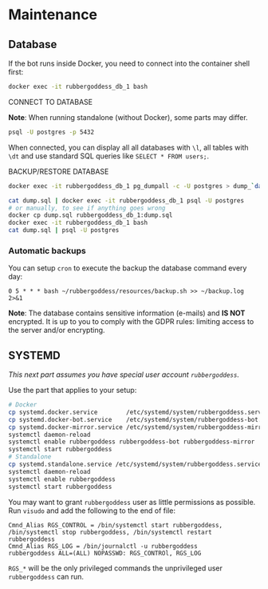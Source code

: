 # Maintenance
## Database

If the bot runs inside Docker, you need to connect into the container shell first:

```bash
docker exec -it rubbergoddess_db_1 bash
```

CONNECT TO DATABASE

**Note**: When running standalone (without Docker), some parts may differ.

```bash
psql -U postgres -p 5432
```

When connected, you can display all all databases with `\l`, all tables with `\dt` and use standard 
SQL queries like `SELECT * FROM users;`.

BACKUP/RESTORE DATABASE

```bash
docker exec -it rubbergoddess_db_1 pg_dumpall -c -U postgres > dump_`date +%Y-%m-%d"_"%H-%M-%S`.sql
```

```bash
cat dump.sql | docker exec -it rubbergoddess_db_1 psql -U postgres
# or manually, to see if anything goes wrong
docker cp dump.sql rubbergoddess_db_1:dump.sql
docker exec -it rubbergoddess_db_1 bash
cat dump.sql | psql -U postgres
```

### Automatic backups

You can setup `cron` to execute the backup the database command every day:

```
0 5 * * * bash ~/rubbergoddess/resources/backup.sh >> ~/backup.log 2>&1
```

**Note**: The database contains sensitive information (e-mails) and **IS NOT** encrypted. It is up to 
you to comply with the GDPR rules: limiting access to the server and/or encrypting.


## SYSTEMD
_This next part assumes you have special user account `rubbergoddess`._


Use the part that applies to your setup:
```bash
# Docker
cp systemd.docker.service        /etc/systemd/system/rubbergoddess.service
cp systemd.docker-bot.service    /etc/systemd/system/rubbergoddess-bot.service
cp systemd.docker-mirror.service /etc/systemd/system/rubbergoddess-mirror.service
systemctl daemon-reload
systemctl enable rubbergoddess rubbergoddess-bot rubbergoddess-mirror
systemctl start rubbergoddess
# Standalone
cp systemd.standalone.service /etc/systemd/system/rubbergoddess.service
systemctl daemon-reload
systemctl enable rubbergoddess
systemctl start rubbergoddess
```

You may want to grant `rubbergoddess` user as little permissions as possible. 
Run `visudo` and add the following to the end of file:

```
Cmnd_Alias RGS_CONTROL = /bin/systemctl start rubbergoddess, /bin/systemctl stop rubbergoddess, /bin/systemctl restart rubbergoddess
Cmnd_Alias RGS_LOG = /bin/journalctl -u rubbergoddess
rubbergoddess ALL=(ALL) NOPASSWD: RGS_CONTROl, RGS_LOG
```

`RGS_*` will be the only privileged commands the unprivileged user `rubbergoddess` can run.
